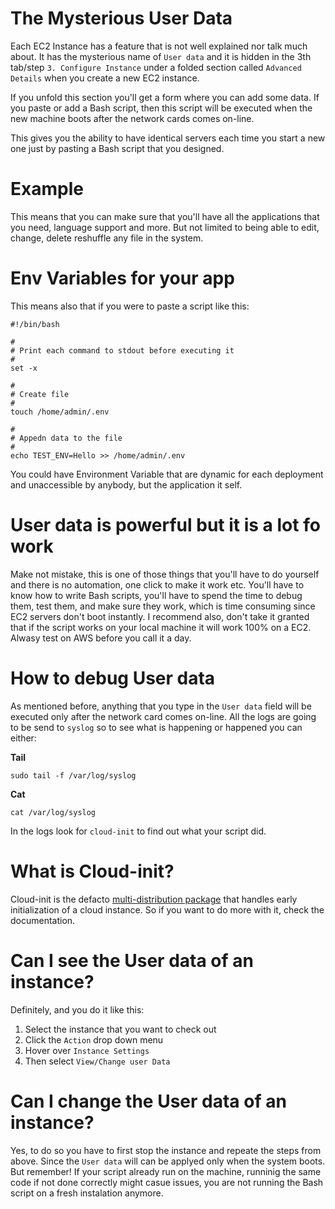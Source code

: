 # The Mysterious User Data

Each EC2 Instance has a feature that is not well explained nor talk much about. It has the mysterious name of `User data` and it is hidden in the 3th tab/step `3. Configure Instance` under a folded section called `Advanced Details` when you create a new EC2 instance.

If you unfold this section you'll get a form where you can add some data. If you paste or add a Bash script, then this script will be executed when the new machine boots after the network cards comes on-line.

This gives you the ability to have identical servers each time you start a new one just by pasting a Bash script that you designed.

# Example

This means that you can make sure that you'll have all the applications that you need, language support and more. But not limited to being able to edit, change, delete reshuffle any file in the system.

# Env Variables for your app

This means also that if you were to paste a script like this:

```
#!/bin/bash

#
# Print each command to stdout before executing it
#
set -x

#
# Create file
#
touch /home/admin/.env

#
# Appedn data to the file
#
echo TEST_ENV=Hello >> /home/admin/.env
```

You could have Environment Variable that are dynamic for each deployment and unaccessible by anybody, but the application it self.

# User data is powerful but it is a lot fo work

Make not mistake, this is one of those things that you'll have to do yourself and there is no automation, one click to make it work etc. You'll have to know how to write Bash scripts, you'll have to spend the time to debug them, test them, and make sure they work, which is time consuming since EC2 servers don't boot instantly. I recommend also, don't take it granted that if the script works on your local machine it will work 100% on a EC2. Alwasy test on AWS before you call it a day.

# How to debug User data

As mentioned before, anything that you type in the `User data` field will be executed only after the network card comes on-line. All the logs are going to be send to `syslog` so to see what is happening or happened you can either:

**Tail**

`sudo tail -f /var/log/syslog`

**Cat**

`cat /var/log/syslog`

In the logs look for `cloud-init` to find out what your script did.

# What is Cloud-init?

Cloud-init is the defacto [multi-distribution package](http://cloudinit.readthedocs.io/en/latest/index.html) that handles early initialization of a cloud instance. So if you want to do more with it, check the documentation.

# Can I see the User data of an instance?

Definitely, and you do it like this:

1. Select the instance that you want to check out
1. Click the `Action` drop down menu
1. Hover over `Instance Settings`
1. Then select `View/Change user Data`

# Can I change the User data of an instance?

Yes, to do so you have to first stop the instance and repeate the steps from above. Since the `User data` will can be applyed only when the system boots. But remember! If your script already run on the machine, runninig the same code if not done correctly might casue issues, you are not running the Bash script on a fresh instalation anymore.

